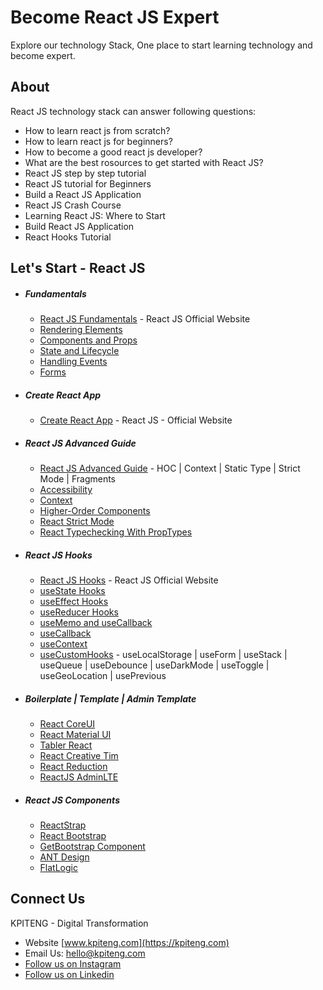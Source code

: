 # Become React JS Expert 
Explore our technology Stack, One place to start learning technology and become expert.

About
-----
React JS technology stack can answer following questions:
- How to learn react js from scratch?
- How to learn react js for beginners?
- How to become a good react js developer?
- What are the best rosources to get started with React JS?
- React JS step by step tutorial
- React JS tutorial for Beginners
- Build a React JS Application
- React JS Crash Course
- Learning React JS: Where to Start
- Build React JS Application
- React Hooks Tutorial

Let's Start - React JS
-----
- ##### Fundamentals
  - [React JS Fundamentals](https://reactjs.org/docs/hello-world.html "Raact JS Fundamentals") - React JS Official Website
  - [Rendering Elements](https://reactjs.org/docs/rendering-elements.html "Rendering Elements")
  - [Components and Props](https://reactjs.org/docs/components-and-props.html "Components and Props")
  - [State and Lifecycle](https://reactjs.org/docs/state-and-lifecycle.html "React State and Lifecycle")
  - [Handling Events](https://reactjs.org/docs/handling-events.html "Handling Events")
  - [Forms](https://reactjs.org/docs/forms.html "React Forms")
- ##### Create React App
  - [Create React App](https://reactjs.org/docs/getting-started.html "Raact JS Official Website") - React JS - Official Website
- ##### React JS Advanced Guide
  - [React JS Advanced Guide](https://reactjs.org/docs/accessibility.html, "React JS Advanced Guide") - HOC | Context | Static Type | Strict Mode | Fragments
  - [Accessibility](https://reactjs.org/docs/accessibility.html, "Accessibility")
  - [Context](https://reactjs.org/docs/context.html, "Context")
  - [Higher-Order Components](https://reactjs.org/docs/higher-order-components.html, "Higher-Order Components")
  - [React Strict Mode](https://reactjs.org/docs/strict-mode.html, "React Strict Mode")
  - [React Typechecking With PropTypes](https://reactjs.org/docs/typechecking-with-proptypes.html, "Typechecking With PropTypes")
- ##### React JS Hooks
  - [React JS Hooks](https://reactjs.org/docs/hooks-intro.html, "React JS Hooks") - React JS Official Website
  - [useState Hooks](https://reactjs.org/docs/hooks-state.html, "React useState Hooks")
  - [useEffect Hooks](https://reactjs.org/docs/hooks-effect.html, "React useEffect Hooks")
  - [useReducer Hooks](https://www.robinwieruch.de/react-usereducer-hook, "React useReducer Hooks")
  - [useMemo and useCallback](https://kentcdodds.com/blog/usememo-and-usecallback, "React useMemo and useCallback")
  - [useCallback](https://dmitripavlutin.com/dont-overuse-react-usecallback/, "React useCallback")
  - [useContext](https://medium.com/crowdbotics/how-to-use-usereducer-in-react-hooks-for-performance-optimization-ecafca9e7bf5, "React useContext")
  - [useCustomHooks](https://github.com/aromalanil/useCustomHooks/tree/master/docs#-usegeolocation, "useCustomHooks") - useLocalStorage | useForm | useStack | useQueue | useDebounce | useDarkMode | useToggle | useGeoLocation | usePrevious
- ##### Boilerplate | Template | Admin Template
  - [React CoreUI](https://coreui.io/, "CoreUI Free Bootstrap Admin Template")
  - [React Material UI](https://material-ui.com/getting-started/templates/, "React Templates - Material UI")
  - [Tabler React](https://github.com/tabler/tabler-react, "https://github.com/tabler/tabler-react")
  - [React Creative Tim](https://www.creative-tim.com/product/material-dashboard-react?partner=104080, "React Creative Tim")
  - [React Reduction](https://github.com/reduction-admin/react-reduction, "React Reduction")
  - [ReactJS AdminLTE](https://github.com/booleanhunter/ReactJS-AdminLTE, "ReactJS AdminLTE")
- ##### React JS Components
  - [ReactStrap](https://reactstrap.github.io/, "RactStrap")
  - [React Bootstrap](https://react-bootstrap.github.io/components/alerts, "React Bootstrap")
  - [GetBootstrap Component](https://getbootstrap.com/docs/5.0/getting-started/introduction/, "React Bootstrap Components")
  - [ANT Design](https://ant.design/components/overview/, "React ANT Design")
  - [FlatLogic](https://flatlogic.com/templates/react, "FlatLogic Templates and Themes")

Connect Us
----- 
KPITENG - Digital Transformation 
- Website [www.kpiteng.com](https://kpiteng.com)
- Email Us: hello@kpiteng.com
- [Follow us on Instagram](https://www.instagram.com/kpiteng/)
- [Follow us on Linkedin](https://www.linkedin.com/company/kpiteng/)